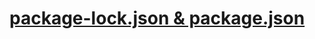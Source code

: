 # [package-lock.json & package.json](https://trustyoo86.github.io/npm/2018/01/10/package-lock-introduction.html)


